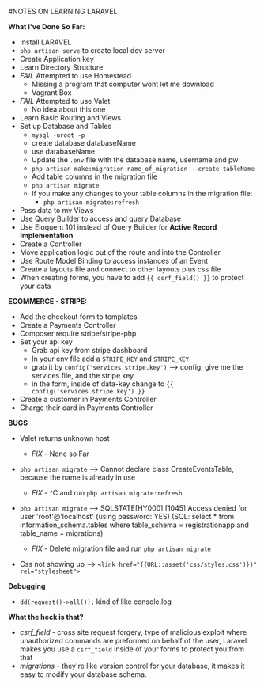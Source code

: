 #NOTES ON LEARNING LARAVEL

**What I've Done So Far:**
  - Install LARAVEL
  - `php artisan serve` to create local dev server
  - Create Application key
  - Learn Directory Structure
  - *FAIL* Attempted to use Homestead
    - Missing a program that computer wont let me download
    - Vagrant Box
  - *FAIL* Attempted to use Valet
    - No idea about this one
  - Learn Basic Routing and Views
  - Set up Database and Tables
    - `mysql -uroot -p`
    - create database databaseName
    - use databaseName
    - Update the `.env` file with the database name, username and pw
    - `php artisan make:migration name_of_migration --create-tableName`
    - Add table columns in the migration file
    - `php artisan migrate`
    - If you make any changes to your table columns in the migration file:
      - `php artisan migrate:refresh`
  - Pass data to my Views
  - Use Query Builder to access and query Database
  - Use Eloquent 101 instead of Query Builder for **Active Record Implementation**
  - Create a Controller
  - Move application logic out of the route and into the Controller
  - Use Route Model Binding to access instances of an Event
  - Create a layouts file and connect to other layouts plus css file
  - When creating forms, you have to add `{{ csrf_field() }}` to protect your data

**ECOMMERCE - STRIPE:**
  - Add the checkout form to templates
  - Create a Payments Controller
  - Composer require stripe/stripe-php
  - Set your api key
    - Grab api key from stripe dashboard
    - In your env file add a `STRIPE_KEY` and `STRIPE_KEY`
    - grab it by `config('services.stripe.key')` --> config, give me the services file, and the stripe key
    - in the form, inside of data-key change to `{{ config('services.stripe.key') }}`
  - Create a customer in Payments Controller
  - Charge their card in Payments Controller

**BUGS**

  - Valet returns unknown host
    - *FIX* - None so Far

  - `php artisan migrate` --> Cannot declare class CreateEventsTable, because the name is already in use
    - *FIX* - ^C and run `php artisan migrate:refresh`

  - `php artisan migrate` --> SQLSTATE[HY000] [1045] Access denied for user 'root'@'localhost' (using password: YES) (SQL: select * from information_schema.tables where table_schema = registrationapp and table_name = migrations)
    - *FIX* - Delete migration file and run `php artisan migrate`

  - Css not showing up --> `<link href="{{URL::asset('css/styles.css')}}" rel="stylesheet">`

**Debugging**

  - `dd(request()->all());` kind of like console.log

**What the heck is that?**
  - *csrf_field* - cross site request forgery, type of malicious exploit where unauthorized commands are preformed on behalf of the user, Laravel makes you use a `csrf_field` inside of your forms to protect you from that
  - *migrations* - they're like version control for your database, it makes it easy to modify your database schema.
